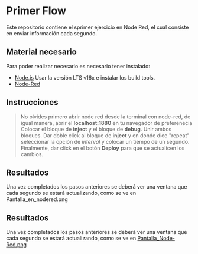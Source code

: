 # Primer Flow
Este repositorio contiene el sprimer ejercicio en Node Red, el cual consiste en enviar información cada segundo.

## Material necesario
Para poder realizar necesario es necesario tener instalado:
- [Node.js](https://github.com/nodesource/distributions/blob/master/README.md) Usar la versión LTS v16x e instalar los build tools.
- [Node-Red](https://nodered.org/docs/getting-started/local)

## Instrucciones

>No olvides primero abrir node red desde la terminal con node-red, de igual manera, abrir el **localhost:1880** en tu navegador de preferenecia
Colocar el bloque de **inject** y el bloque de **debug**. Unir ambos bloques.
Dar doble click al bloque de **inject** y en donde dice "repeat" seleccionar la opción de *interval* y colocar un tiempo de un segundo.
Finalmente, dar click en el botón **Deploy** para que se actualicen los cambios. 

## Resultados
Una vez completados los pasos anteriores se deberá ver una ventana que cada segundo se estará actualizando, como se ve en Pantalla_en_nodered.png

## Resultados
Una vez completados los pasos anteriores se deberá ver una ventana que cada segundo se estará actualizando, como se ve en [Pantalla_Node-Red.png](https://github.com/ArathTzec/Flow-1/blob/main/Pantalla_Node-Red.png)
